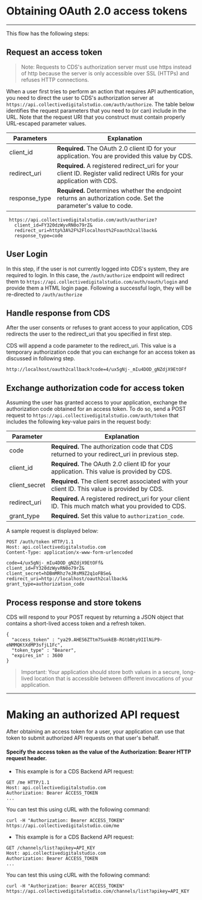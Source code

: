 # Obtaining OAuth 2.0 access tokens

***

This flow has the following steps:

## Request an access token

> Note: Requests to CDS's authorization server must use https instead of http because the server is only accessible over SSL (HTTPs) and refuses HTTP connections.

When a user first tries to perform an action that requires API authentication, you need to direct the user to CDS's authorization server at `https://api.collectivedigitalstudio.com/auth/authorize`. The table below identifies the request parameters that you need to (or can) include in the URL. Note that the request URI that you construct must contain properly URL-escaped parameter values.

| Parameters | Explanation |
| ---------- | ----------- |
| client_id     | **Required.** The OAuth 2.0 client ID for your application. You are provided this value by CDS. |
| redirect_uri  | **Required.** A registered redirect_uri for your client ID. Register valid redirect URIs for your application with CDS. |
| response_type | **Required.** Determines whether the endpoint returns an authorization code. Set the parameter's value to code. |

```
 https://api.collectivedigitalstudio.com/auth/authorize?
   client_id=FY320dzWyvRN0o79rZ&
   redirect_uri=http%3A%2F%2Flocalhost%2Foauth2callback&
   response_type=code
```


## User Login

In this step, if the user is not currently logged into CDS's system, they are required to login. In this case, the `/auth/authorize` endpoint will redirect them to `https://api.collectivedigitalstudio.com/auth/oauth/login` and provide them a HTML login page. Following a successful login, they will be re-directed to `/auth/authorize`

## Handle response from CDS

After the user consents or refuses to grant access to your application, CDS redirects the user to the redirect_uri that you specified in first step.

CDS will append a code parameter to the redirect_uri. This value is a temporary authorization code that you can exchange for an access token as discussed in following step.

`http://localhost/oauth2callback?code=4/ux5gNj-_mIu4DOD_gNZdjX9EtOFf`


## Exchange authorization code for access token

Assuming the user has granted access to your application, exchange the authorization code obtained for an access token. To do so, send a POST request to `https://api.collectivedigitalstudio.com/auth/token` that includes the following key-value pairs in the request body:

| Parameter | Explanation |
| --------- | ----------- |
| code          | **Required.** The authorization code that CDS returned to your redirect_uri in previous step. |
| client_id     | **Required.** The OAuth 2.0 client ID for your application. This value is provided by CDS. |
| client_secret | **Required.** The client secret associated with your client ID. This value is provided by CDS. |
| redirect_uri  | **Required.** A registered redirect_uri for your client ID. This much match what you provided to CDS. |
| grant_type    | **Required.** Set this value to `authorization_code`. |

A sample request is displayed below:

```
POST /auth/token HTTP/1.1
Host: api.collectivedigitalstudio.com
Content-Type: application/x-www-form-urlencoded

code=4/ux5gNj-_mIu4DOD_gNZdjX9EtOFf&
client_id=FY320dzWyvRN0o79rZ&
client_secret=hDBmMRhz7eJRsM9Z2q1oFBSe&
redirect_uri=http://localhost/oauth2callback&
grant_type=authorization_code
```

## Process response and store tokens

CDS will respond to your POST request by returning a JSON object that contains a short-lived access token and a refresh token.

```
{
  "access_token" : "ya29.AHES6ZTtm7SuokEB-RGtbBty9IIlNiP9-eNMMQKtXdMP3sfjL1Fc",
  "token_type" : "Bearer",
  "expires_in" : 3600
}
```


> Important: Your application should store both values in a secure, long-lived location that is accessible between different invocations of your application.

***

# Making an authorized API request

After obtaining an access token for a user, your application can use that token to submit authorized API requests on that user's behalf.

#### Specify the access token as the value of the Authorization: Bearer HTTP request header.

* This example is for a CDS Backend API request:

```
GET /me HTTP/1.1
Host: api.collectivedigitalstudio.com
Authorization: Bearer ACCESS_TOKEN
...
```

You can test this using cURL with the following command:

`curl -H "Authorization: Bearer ACCESS_TOKEN" https://api.collectivedigitalstudio.com/me`

* This example is for a CDS Backend API request:

```
GET /channels/list?apikey=API_KEY
Host: api.collectivedigitalstudio.com
Authorization: Bearer ACCESS_TOKEN
...
```

You can test this using cURL with the following command:

`curl -H "Authorization: Bearer ACCESS_TOKEN" https://api.collectivedigitalstudio.com/channels/list?apikey=API_KEY`
